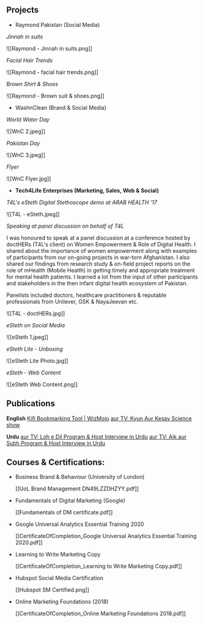 ## Projects

- Raymond Pakistan (Social Media)

*Jinnah in suits*

![[Raymond - Jinnah in suits.png]]


*Facial Hair Trends*

![[Raymond - facial hair trends.png]]


*Brown Shirt & Shoes*

![[Raymond - Brown suit & shoes.png]]


- WashnClean (Brand & Social Media)

*World Water Day*

![[WnC 2.jpeg]]


*Pakistan Day*

![[WnC 3.jpeg]]


*Flyer*

![[WnC Flyer.jpg]]


- **Tech4Life Enterprises (Marketing, Sales, Web & Social)**

*T4L's eSteth Digital Stethoscope demo at ARAB HEALTH '17*

![[T4L - eSteth.jpeg]]


*Speaking at panel discussion on behalf of T4L*

I was honoured to speak at a panel discussion at a conference hosted by doctHERs (T4L's client) on Women Empowerment & Role of Digital Health. I shared about the importance of women empowerment along with examples of participants from our on-going projects in war-torn Afghanistan. I also shared our findings from research study & on-field project reports on the role of mHealth (Mobile Health) in getting timely and appropriate treatment for mental health patients. I learned a lot from the input of other participants and stakeholders in the then infant digital health ecosystem of Pakistan.

Panelists included doctors, healthcare practitioners & reputable professionals from Unilever, GSK & NayaJeevan etc.


![[T4L - doctHERs.jpg]]


*eSteth on Social Media*

![[eSteth 1.jpeg]]


*eSteth Lite - Unboxing*

![[eSteth Lite Photo.jpg]]


*eSteth - Web Content*

![[eSteth Web Content.png]]


## Publications

**English**
[Kifi Bookmarking Tool | WizMojo](https://wizmojo.com/kifi-turns-bookmarking-into-collective-learning/)
[aur TV: Kyun Aur Kesay Science show](https://dnd.com.pk/kyun-aur-kesay-show/261979)

**Urdu**
[aur TV: Loh e Dil Program & Host Interview in Urdu](https://khabarnamay.com/2022/03/03/%d9%84%d9%88%d8%ad-%d9%90%d8%af%d9%84/)
[aur TV: Aik aur Subh Program & Host Interview  in Urdu](http://drtnews.com/ur/archives/8955)

## Courses & Certifications:
- Business Brand & Behaviour (University of London)

    [[UoL Brand Management DN49LZZDHZYY.pdf]]

- Fundamentals of Digital Marketing (Google)

    [[Fundamentals of DM certificate.pdf]]

- Google Universal Analytics Essential Training 2020

    [[CertificateOfCompletion_Google Universal Analytics Essential Training 2020.pdf]]

- Learning to Write Marketing Copy

    [[CertificateOfCompletion_Learning to Write Marketing Copy.pdf]]

- Hubspot Social Media Certification

    [[Hubspot SM Certified.png]]

- Online Marketing Foundations (2018)

    [[CertificateOfCompletion_Online Marketing Foundations 2018.pdf]]